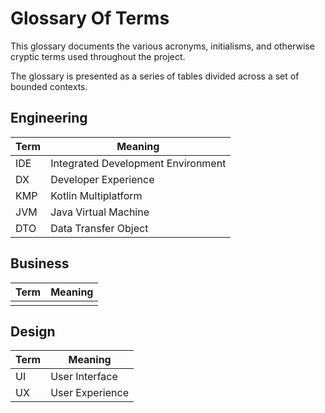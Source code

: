# Glossary Of Terms

This glossary documents the various acronyms, initialisms, and otherwise cryptic terms used throughout the project.

The glossary is presented as a series of tables divided across a set of bounded contexts.

## Engineering

| Term | Meaning                            |
|------|------------------------------------|
| IDE  | Integrated Development Environment |
| DX   | Developer Experience               |
| KMP  | Kotlin Multiplatform               |
| JVM  | Java Virtual Machine               |
| DTO  | Data Transfer Object               |

## Business

| Term   | Meaning |
|--------|---------|
|        |         |

## Design

| Term | Meaning         |
|------|-----------------|
| UI   | User Interface  |
| UX   | User Experience |
